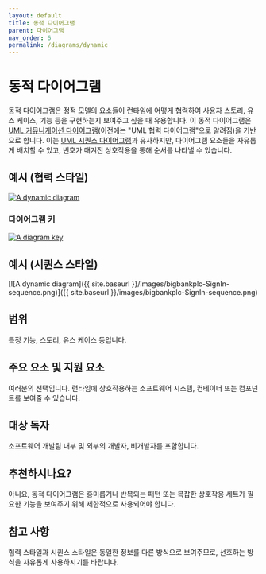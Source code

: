 ```yaml
---
layout: default
title: 동적 다이어그램
parent: 다이어그램
nav_order: 6
permalink: /diagrams/dynamic
---
```


# 동적 다이어그램

동적 다이어그램은 정적 모델의 요소들이 런타임에 어떻게 협력하여 사용자 스토리, 유스 케이스, 기능 등을 구현하는지 보여주고 싶을 때 유용합니다. 이 동적 다이어그램은 [UML 커뮤니케이션 다이어그램](https://en.wikipedia.org/wiki/Communication_diagram)(이전에는 "UML 협력 다이어그램"으로 알려짐)을 기반으로 합니다. 이는 [UML 시퀀스 다이어그램](https://en.wikipedia.org/wiki/Sequence_diagram)과 유사하지만, 다이어그램 요소들을 자유롭게 배치할 수 있고, 번호가 매겨진 상호작용을 통해 순서를 나타낼 수 있습니다.

## 예시 (협력 스타일)

[![A dynamic diagram](https://static.structurizr.com/workspace/36141/diagrams/SignIn.png)](https://static.structurizr.com/workspace/36141/diagrams/SignIn.png)

### 다이어그램 키

[![A diagram key](https://static.structurizr.com/workspace/36141/diagrams/SignIn-key.png)](https://static.structurizr.com/workspace/36141/diagrams/SignIn-key.png)

## 예시 (시퀀스 스타일)

[![A dynamic diagram]({{ site.baseurl }}/images/bigbankplc-SignIn-sequence.png)]({{ site.baseurl }}/images/bigbankplc-SignIn-sequence.png)

## 범위

특정 기능, 스토리, 유스 케이스 등입니다.

## 주요 요소 및 지원 요소

여러분의 선택입니다. 런타임에 상호작용하는 소프트웨어 시스템, 컨테이너 또는 컴포넌트를 보여줄 수 있습니다.

## 대상 독자

소프트웨어 개발팀 내부 및 외부의 개발자, 비개발자를 포함합니다.

## 추천하시나요?

아니요, 동적 다이어그램은 흥미롭거나 반복되는 패턴 또는 복잡한 상호작용 세트가 필요한 기능을 보여주기 위해 제한적으로 사용되어야 합니다.

## 참고 사항

협력 스타일과 시퀀스 스타일은 동일한 정보를 다른 방식으로 보여주므로, 선호하는 방식을 자유롭게 사용하시기를 바랍니다.

<script type="application/javascript" src="https://code.jquery.com/jquery-3.7.1.slim.min.js"></script>
<script type="application/javascript" src="/assets/c4model.js"></script>
